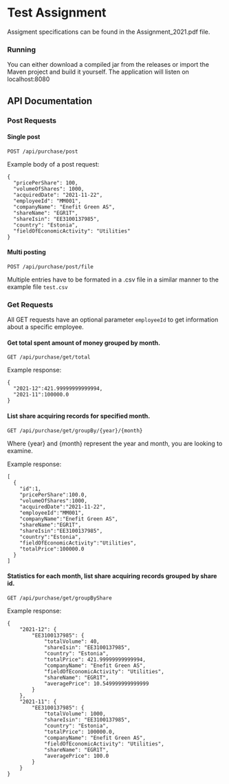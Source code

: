 # Test Assignment
Assigment specifications can be found in the Assignment_2021.pdf file.

### Running
You can either download a compiled jar from the releases or import the Maven project and build it yourself.
The application will listen on localhost:8080

## API Documentation

### Post Requests
#### Single post

```POST /api/purchase/post```

Example body of a post request:

```
{
  "pricePerShare": 100,
  "volumeOfShares": 1000,
  "acquiredDate": "2021-11-22",
  "employeeId": "MM001",
  "companyName": "Enefit Green AS",
  "shareName": "EGR1T",
  "shareIsin": "EE3100137985",
  "country": "Estonia",
  "fieldOfEconomicActivity": "Utilities"
}
```


#### Multi posting
```POST /api/purchase/post/file```

Multiple entries have to be formated in a .csv file in a similar manner to the example file ```test.csv```

### Get Requests

All GET requests have an optional parameter ```employeeId``` to get information about a specific employee.

#### Get total spent amount of money grouped by month.

```GET /api/purchase/get/total```

Example response:

```
{
  "2021-12":421.99999999999994,
  "2021-11":100000.0
}
```

#### List share acquiring records for specified month.

```GET /api/purchase/get/groupBy/{year}/{month}```

Where {year} and {month} represent the year and month, you are looking to examine.

Example response:

```
[
  {
    "id":1,
    "pricePerShare":100.0,
    "volumeOfShares":1000,
    "acquiredDate":"2021-11-22",
    "employeeId":"MM001",
    "companyName":"Enefit Green AS",
    "shareName":"EGR1T",
    "shareIsin":"EE3100137985",
    "country":"Estonia",
    "fieldOfEconomicActivity":"Utilities",
    "totalPrice":100000.0
  }
]
```

#### Statistics for each month, list share acquiring records grouped by share id.

```GET /api/purchase/get/groupByShare```

Example response:

```
{
    "2021-12": {
        "EE3100137985": {
            "totalVolume": 40,
            "shareIsin": "EE3100137985",
            "country": "Estonia",
            "totalPrice": 421.99999999999994,
            "companyName": "Enefit Green AS",
            "fieldOfEconomicActivity": "Utilities",
            "shareName": "EGR1T",
            "averagePrice": 10.549999999999999
        }
    },
    "2021-11": {
        "EE3100137985": {
            "totalVolume": 1000,
            "shareIsin": "EE3100137985",
            "country": "Estonia",
            "totalPrice": 100000.0,
            "companyName": "Enefit Green AS",
            "fieldOfEconomicActivity": "Utilities",
            "shareName": "EGR1T",
            "averagePrice": 100.0
        }
    }
}
```
